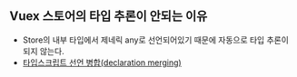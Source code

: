 ## Vuex 스토어의 타입 추론이 안되는 이유
* Store의 내부 타입에서 제네릭 any로 선언되어있기 때문에 자동으로 타입 추론이 되지 않는다.
* [타입스크립트 선언 병합(declaration merging)](https://www.typescriptlang.org/docs/handbook/declaration-merging.html)